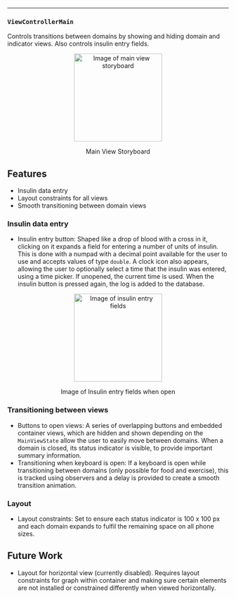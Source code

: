 ---

### `ViewControllerMain`
Controls transitions between domains by showing and hiding domain and indicator views. Also controls insulin entry fields.

<p align="center">
<img src="https://raw.githubusercontent.com/danwells96/ARISES/master/DocFiles/img/mainview.png" alt="Image of main view storyboard" width="200" />
</p>
<p align="center">
Main View Storyboard 
</p>

## Features
* Insulin data entry
* Layout constraints for all views
* Smooth transitioning between domain views

### Insulin data entry
* Insulin entry button: Shaped like a drop of blood with a cross in it, clicking on it expands a field for entering a number of units of insulin. This is done with a numpad with a decimal point available for the user to use and accepts values of type `double`. A clock icon also appears, allowing the user to optionally select a time that the insulin was entered, using a time picker. If unopened, the current time is used. When the insulin button is pressed again, the log is added to the database.

<p align="center">
<img src="https://raw.githubusercontent.com/danwells96/ARISES/master/DocFiles/img/InsulinEntry.png" alt="Image of insulin entry fields" width="200" />
</p>
<p align="center">
Image of Insulin entry fields when open 
</p>

### Transitioning between views
* Buttons to open views: A series of overlapping buttons and embedded container views, which are hidden and shown depending on the `MainViewState` allow the user to easily move between domains. When a domain is closed, its status indicator is visible, to provide important summary information. 
* Transitioning when keyboard is open: If a keyboard is open while transitioning between domains (only possible for food and exercise), this is tracked using observers and a delay is provided to create a smooth transition animation. 

### Layout
* Layout constraints: Set to ensure each status indicator is 100 x 100 px and each domain expands to fulfil the remaining space on all phone sizes. 

## Future Work
* Layout for horizontal view (currently disabled). Requires layout constraints for graph within container and making sure certain elements are not installed or constrained differently when viewed horizontally.
